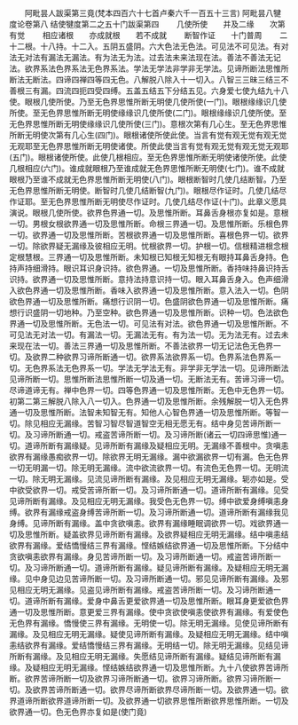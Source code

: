 <!-- { "loadSidebar": true } -->
　　阿毗昙人跋渠第三竟(梵本四百六十七首卢秦六千一百五十三言)
阿毗昙八犍度论卷第八
结使犍度第二之五十门跋渠第四
　　几使所使　　并及二缘　　次第有觉
　　相应诸根　　亦成就根　　若不成就
　　断智作证　　十门普周
　　二十二根。十八持。十二入。五阴五盛阴。六大色法无色法。可见法不可见法。有对法无对法有漏法无漏法。有为法无为法。过去法未来法现在法。善法不善法无记法。欲界系法色界系法无色界系法。学法无学法非学非无学法。见谛所断法思惟所断法无断法。四谛四禅四等四无色。八解脱八除入十一切入。八智三三昧三结三不善根三有漏。四流四扼四受四缚。五盖五结五下分结五见。六身爱七使九结九十八使。眼根几使所使。乃至无色界思惟所断无明使几使所使(一门)。眼根缘缘识几使所使。至无色界思惟所断无明使缘缘识几使所使(二门)。眼根缘缘识几使所使。至无色界思惟所断无明使缘缘识几使所使(三门)。意根次第有几心生。至无色界思惟所断无明使次第有几心生(四门)。眼根诸使所使此使。当言有觉有观无觉有观无觉无观耶至无色界思惟所断无明使诸使。所使此使当言有觉有观无觉有观无觉无观耶(五门)。眼根诸使所使。此使几根相应。至无色界思惟所断无明使诸使所使。此使几根相应(六门)。谁成就眼根乃至谁成就无色界思惟所断无明使(七门)。谁不成就眼根乃至谁不成就无色界思惟所断无明使(八门)。眼根断智时几使几结断智。乃至无色界思惟所断无明使。断智时几使几结断智(九门)。眼根尽作证时。几使几结尽作证耶。至无色界思惟所断无明使尽作证时。几使几结尽作证(十门)。此章义愿具演说。眼根几使所使。欲界色界通一切。及思惟所断。耳鼻舌身根亦复如是。意根一切。男根女根欲界通一切及思惟所断。命根三界通一切。及思惟所断。乐根色界一切。欲界通一切及思惟所断。苦根欲界通一切及思惟所断。喜根色界一切。欲界一切。除欲界疑无漏缘及彼相应无明。忧根欲界一切。护根一切。信根精进根念根定根慧根。三界通一切及思惟所断。未知根已知根无知根无有眼持耳鼻舌身持。色持声持细滑持。眼识耳识身识持。欲色界通。一切及思惟所断。香持味持鼻识持舌识持。欲界通一切及思惟所断。意持法持意识持一切。眼入耳鼻舌身入。色声细滑入欲色界通一切及思惟所断。香味入欲界通一切及思惟所断。意入法入一切。色阴欲色界通一切及思惟所断。痛想行识阴一切。色盛阴欲色界通一切及思惟所断。痛想行识盛阴一切地种。乃至空种。欲色界通一切及思惟所断。识种一切。色法欲色界通一切及思惟所断。无色法一切。可见法有对法。欲色界通一切及思惟所断。不可见法无对法一切。有漏法一切。无漏法无有。有为法一切。无为法无有。过去未来现在法一切。善法三界通一切及思惟所断。不善法欲界一切无记法色无色界一切。及欲界二种欲界习谛所断通一切。欲界系法欲界系一切。色界系法色界系一切。无色界系法无色界系一切。学法无学法无有。非学非无学法一切。见谛所断法见谛所断一切。思惟所断法思惟所断一切及通一切。无断法无有。苦谛习谛一切。尽谛道谛无有。禅中色界一切。四等色界通一切及思惟所断。无色中无色界一切。初第二第三解脱八除入八一切入。色界通一切及思惟所断。余残解脱一切入无色界通一切及思惟所断。法智未知智无有。知他人心智色界通一切及思惟所断。等智一切。除见相应无漏缘。苦智习智尽智道智空无相无愿无有。结中身见苦谛所断一切。及习谛所断通一切。戒盗苦谛所断一切。及习谛所断(诸云一切四谛思惟)通一切。道谛所断有漏缘疑。见谛所断有漏缘及疑相应无明。无漏缘不善根中。贪嗔恚欲界有漏缘愚痴欲界一切。除欲界无明无漏缘。漏中欲漏欲界一切有漏。色无色界一切无明漏一切。除无明无漏缘。流中欲流欲界一切。有流色无色界一切。无明流一切。除无明无漏缘。见流见谛所断有漏缘。及见相应无明无漏缘。轭亦如是。受中欲受欲界一切。戒受苦谛所断一切。及习谛所断通一切。道谛所断有漏缘。见受见谛所断有漏缘。及见相应无明无漏缘。我受色无色界一切。缚中欲爱身缚嗔恚身缚。欲界有漏缘戒盗身缚苦谛所断一切。及习谛所断通一切。道谛所断有漏缘我见身缚。见谛所断有漏缘。盖中贪欲嗔恚。欲界有漏缘睡眠调欲界一切。戏欲界通一切及思惟所断。疑盖欲界见谛所断有漏缘。及欲界疑相应无明无漏缘。结中嗔恚结欲界有漏缘。爱结憍慢结三界有漏缘。悭结嫉结欲界通一切及思惟所断。下分结中贪欲嗔恚欲界有漏缘。身见苦谛所断一切。及习谛所断通一切。戒盗苦谛所断一切。及习谛所断通一切。道谛所断有漏缘。疑见谛所断有漏缘。及疑相应无明无漏缘。见中身见边见苦谛所断一切。及习谛所断通一切。邪见见谛所断有漏缘。及邪见相应无明无漏缘。见盗见谛所断有漏缘。戒盗苦谛所断一切。及习谛所断通一切。道谛所断有漏缘。爱身中鼻舌更爱欲界通一切及思惟所断。眼耳身更爱欲色界通一切及思惟所断。意更爱三界有漏缘。使中贪欲使嗔恚使欲界有漏缘。有爱使色无色界有漏缘。憍慢使三界有漏缘。无明使一切。除无明无漏缘。见使见谛所断有漏缘。及见相应无明无漏缘。疑使见谛所断有漏缘。及疑相应无明无漏缘。结中嗔恚结欲界有漏缘。爱结憍慢结三界有漏缘。无明结一切。除无明无漏缘。见结见谛所断有漏缘。及见相应无明无漏缘。失愿结见谛所断有漏缘。疑结见谛所断有漏缘。及疑相应无明无漏缘。悭结嫉结欲界通一切及思惟所断。九十八使欲界苦谛所断。欲界苦谛所断一切及欲界习谛所断通一切。欲界习谛所断。欲界习谛所断一切。及欲界苦谛所断通一切。欲界尽谛所断欲界尽谛所断一切。及欲界通一切。欲界道谛所断欲界道谛所断一切。及欲界通一切欲界思惟所断欲界思惟所断。一切及欲界通一切。色无色界亦复如是(使门竟)
